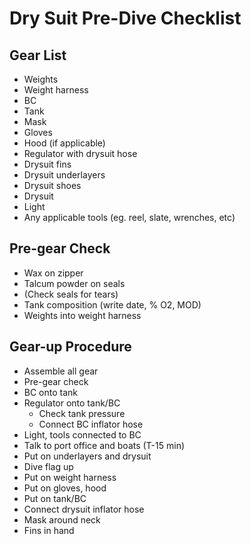 # Dry Suit Pre-Dive Checklist

## Gear List
* Weights
* Weight harness
* BC
* Tank
* Mask
* Gloves
* Hood (if applicable) 
* Regulator with drysuit hose
* Drysuit fins
* Drysuit underlayers
* Drysuit shoes
* Drysuit
* Light
* Any applicable tools (eg. reel, slate, wrenches, etc) 

## Pre-gear Check
* Wax on zipper
* Talcum powder on seals
* (Check seals for tears)
* Tank composition (write date, % O2, MOD)
* Weights into weight harness

## Gear-up Procedure
* Assemble all gear
* Pre-gear check
* BC onto tank
* Regulator onto tank/BC
  * Check tank pressure
  * Connect BC inflator hose
* Light, tools connected to BC
* Talk to port office and boats (T-15 min)
* Put on underlayers and drysuit
* Dive flag up
* Put on weight harness 
* Put on gloves, hood
* Put on tank/BC
* Connect drysuit inflator hose 
* Mask around neck
* Fins in hand
